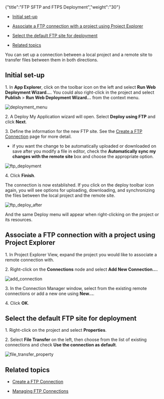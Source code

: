 {"title":"FTP SFTP and FTPS Deployment","weight":"30"} 

*   [Initial set-up](#Initialset-up)
    
*   [Associate a FTP connection with a project using Project Explorer](#AssociateaFTPconnectionwithaprojectusingProjectExplorer)
    
*   [Select the default FTP site for deployment](#SelectthedefaultFTPsitefordeployment)
    
*   [Related topics](#Relatedtopics)
    

You can set up a connection between a local project and a remote site to transfer files between them in both directions.

## Initial set-up

1\. In **App Explorer**, click on the toolbar icon on the left and select **Run Web Deployment Wizard...**. You could also right-click in the project and select **Publish** \> **Run Web Deployment Wizard...** from the context menu.

![deployment_menu](/Images/appc/download/attachments/30083200/deployment_menu.png)

2\. A Deploy My Application wizard will open. Select **Deploy using FTP** and click **Next**.

3\. Define the information for the new FTP site. See the [Create a FTP Connection](/docs/appc/Axway_Appcelerator_Studio/Axway_Appcelerator_Studio_Guide/Web_Development/Publishing/FTP_SFTP_and_FTPS_Deployment/Create_a_FTP_Connection/) page for more detail.

*   if you want the change to be automatically uploaded or downloaded on save after you modify a file in editor, check the **Automatically sync my changes with the remote site** box and choose the appropriate option.
    

![ftp_deployment](/Images/appc/download/attachments/30083200/ftp_deployment.png)

4\. Click **Finish**.

The connection is now established. If you click on the deploy toolbar icon again, you will see options for uploading, downloading, and synchronizing the files between the local project and the remote site.

![ftp_deploy_after](/Images/appc/download/attachments/30083200/ftp_deploy_after.png)

And the same Deploy menu will appear when right-clicking on the project or its resources.

## Associate a FTP connection with a project using Project Explorer

1\. In Project Explorer View, expand the project you would like to associate a remote connection with.

2\. Right-click on the **Connections** node and select **Add New Connection...**.

![add_connection](/Images/appc/download/attachments/30083200/add_connection.png)

3\. In the Connection Manager window, select from the existing remote connections or add a new one using **New...**.

4\. Click **OK**.

## Select the default FTP site for deployment

1\. Right-click on the project and select **Properties**.

2\. Select **File Transfer** on the left, then choose from the list of existing connections and check **Use the connection as default**.

![file_transfer_property](/Images/appc/download/attachments/30083200/file_transfer_property.png)

## Related topics

*   [Create a FTP Connection](/docs/appc/Axway_Appcelerator_Studio/Axway_Appcelerator_Studio_Guide/Web_Development/Publishing/FTP_SFTP_and_FTPS_Deployment/Create_a_FTP_Connection/)
    
*   [Managing FTP Connections](/docs/appc/Axway_Appcelerator_Studio/Axway_Appcelerator_Studio_Guide/Web_Development/Publishing/FTP_SFTP_and_FTPS_Deployment/Managing_FTP_Connections/)